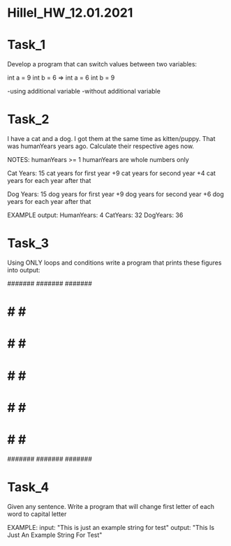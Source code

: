 # Hillel_HW_12.01.2021

# Task_1
Develop a program that can switch values between two variables:

int a = 9 int b = 6                  =>             int a = 6 int b = 9

-using additional variable
-without additional variable

# Task_2
I have a cat and a dog. I got them at the same time as kitten/puppy. That was humanYears years ago. Calculate their respective ages now.

NOTES:
humanYears >= 1
humanYears are whole numbers only

Cat Years:
15 cat years for first year
+9 cat years for second year
+4 cat years for each year after that

Dog Years:
15 dog years for first year
+9 dog years for second year
+6 dog years for each year after that

EXAMPLE output:
HumanYears: 4
CatYears: 32
DogYears: 36


# Task_3
Using ONLY loops and conditions write a program that prints these figures into output:


#######    #######    #######
#     #     #              # 
#     #      #            #  
#     #       #          #   
#     #        #        #    
#     #         #      #     
#######    #######    #######

# Task_4
Given any sentence. Write a program that will change first letter of each word to capital letter

EXAMPLE:
input:    "This is just an example string for test"
output: "This Is Just An Example String For Test"

